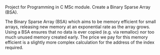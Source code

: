 Project for Programming in C MSc module. Create a Binary Sparse Array (BSA). 

The Binary Sparse Array (BSA) which aims to be memory efficient for small arrays, releasing new memory at an exponential rate as the array grows. Using a BSA ensures that no data is ever copied (e.g. via remalloc) nor too much unused memory created early. The price we pay for this memory efficient is a slightly more complex calculation for the address of the index required.
